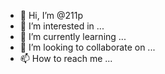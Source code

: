- 👋 Hi, I’m @211p
- 👀 I’m interested in ...
- 🌱 I’m currently learning ...
- 💞️ I’m looking to collaborate on ...
- 📫 How to reach me ...

<!---
211p/211p is a ✨ special ✨ repository because its `README.md` (this file) appears on your GitHub profile.
You can click the Preview link to take a look at your changes.
--->
